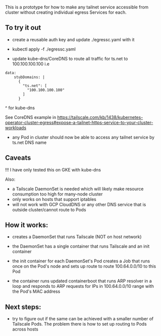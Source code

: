 This is a prototype for how to make any tailnet service accessible from cluster without creating individual egress Services for each.

## To try it out

- create a reusable auth key and update ./egressc.yaml with it

- kubectl apply -f ./egressc.yaml

- update kube-dns/CoreDNS to route all traffic for ts.net to 100.100.100.100 i.e

```
data:
    stubDomains: |
      {
        "ts.net": [
          "100.100.100.100"
        ]
      }
```
^ for kube-dns

See CoreDNS example in https://tailscale.com/kb/1438/kubernetes-operator-cluster-egress#expose-a-tailnet-https-service-to-your-cluster-workloads

- any Pod in cluster should now be able to access any tailnet service by ts.net DNS name

## Caveats

!!! I have only tested this on GKE with kube-dns

Also:

- a Tailscale DaemonSet is needed which will likely make resource consumption too high for many-node cluster 
- only works on hosts that support iptables
- will not work with GCP CloudDNS or any other DNS service that is outside cluster/cannot route to Pods

## How it works:

- creates a DaemonSet that runs Tailscale (NOT on host network)

- the DaemonSet has a single container that runs Tailscale and an init container

- the init container for each DaemonSet's Pod creates a Job that runs once on the Pod's node and sets up route to route 100.64.0.0/10 to this Pod

- the container runs updated containerboot that runs ARP resolver in a loop and responds to ARP requests for IPs in 100.64.0.0/10 range with the Pod's MAC address

## Next steps:

- try to figure out if the same can be achieved with a smaller number of Tailscale Pods. The problem there is how to set up routing to Pods across hosts